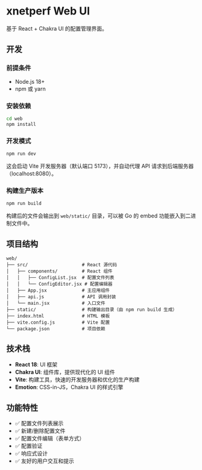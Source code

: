 # xnetperf Web UI

基于 React + Chakra UI 的配置管理界面。

## 开发

### 前提条件
- Node.js 18+ 
- npm 或 yarn

### 安装依赖
```bash
cd web
npm install
```

### 开发模式
```bash
npm run dev
```
这会启动 Vite 开发服务器（默认端口 5173），并自动代理 API 请求到后端服务器（localhost:8080）。

### 构建生产版本
```bash
npm run build
```
构建后的文件会输出到 `web/static/` 目录，可以被 Go 的 embed 功能嵌入到二进制文件中。

## 项目结构

```
web/
├── src/                    # React 源代码
│   ├── components/         # React 组件
│   │   ├── ConfigList.jsx  # 配置文件列表
│   │   └── ConfigEditor.jsx # 配置编辑器
│   ├── App.jsx             # 主应用组件
│   ├── api.js              # API 调用封装
│   └── main.jsx            # 入口文件
├── static/                 # 构建输出目录（由 npm run build 生成）
├── index.html              # HTML 模板
├── vite.config.js          # Vite 配置
└── package.json            # 项目依赖

```

## 技术栈

- **React 18**: UI 框架
- **Chakra UI**: 组件库，提供现代化的 UI 组件
- **Vite**: 构建工具，快速的开发服务器和优化的生产构建
- **Emotion**: CSS-in-JS，Chakra UI 的样式引擎

## 功能特性

- ✅ 配置文件列表展示
- ✅ 新建/删除配置文件
- ✅ 配置文件编辑（表单方式）
- ✅ 配置验证
- ✅ 响应式设计
- ✅ 友好的用户交互和提示
